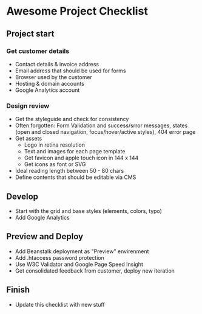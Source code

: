 # Awesome Project Checklist

## Project start

### Get customer details
- Contact details & invoice address
- Email address that should be used for forms
- Browser used by the customer
- Hosting & domain accounts
- Google Analytics account

### Design review
- Get the styleguide and check for consistency
- Often forgotten: Form Validation and success/srror messages, states (open and closed navigation, focus/hover/active styles), 404 error page
- Get assets
	- Logo in retina resolution
	- Text and images for each page template
	- Get favicon and apple touch icon in 144 x 144
	- Get icons as font or SVG
- Ideal reading length between 50 - 80 chars
- Define contents that should be editable via CMS

## Develop
- Start with the grid and base styles (elements, colors, typo)
- Add Google Analytics

## Preview and Deploy
- Add Beanstalk deployment as "Preview" envirenment
- Add .htaccess password protection
- Use W3C Validator and Google Page Speed Insight
- Get consolidated feedback from customer, deploy new iteration

## Finish
- Update this checklist with new stuff